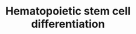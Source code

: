 ---
annotations:
- id: PW:0000512
  parent: signaling pathway
  type: Pathway Ontology
  value: Interleukin mediated signaling pathway
- id: CL:0002246
  parent: native cell
  type: Cell Type Ontology
  value: peripheral blood stem cell
authors:
- Mkutmon
- Eweitz
description: Growth factors and miRNA regulating differentiation of hematopoietic
  stem cells (HSC) to various blood-related cell types. Note that myeloblasts branch
  off separately from erythrocytes and megakaryocytes. Adapted from an open access
  image attributed to ZooFari and Mikael Häggström (http://en.wikipedia.org/wiki/User:Mikael_H%C3%A4ggstr%C3%B6m/Gallery#Medical_collaborations)
  and augmented from literature and NHLBI Progenitor Cell Biology Consortium (PCBC)
  collaborators.
last-edited: 2021-05-21
organisms:
- Bos taurus
redirect_from:
- /index.php/Pathway:WP3174
- /instance/WP3174
- /instance/WP3174_rr117536
revision: r117536
schema-jsonld:
- '@context': https://schema.org/
  '@id': https://wikipathways.github.io/pathways/WP3174.html
  '@type': Dataset
  creator:
    '@type': Organization
    name: WikiPathways
  description: Growth factors and miRNA regulating differentiation of hematopoietic
    stem cells (HSC) to various blood-related cell types. Note that myeloblasts branch
    off separately from erythrocytes and megakaryocytes. Adapted from an open access
    image attributed to ZooFari and Mikael Häggström (http://en.wikipedia.org/wiki/User:Mikael_H%C3%A4ggstr%C3%B6m/Gallery#Medical_collaborations)
    and augmented from literature and NHLBI Progenitor Cell Biology Consortium (PCBC)
    collaborators.
  keywords:
  - ABO
  - ACVR1B
  - CBFA2T3
  - CSF1
  - CSF2
  - CSF3
  - CXCR4
  - EPO
  - FOS
  - GATA1
  - GATA2
  - GP9
  - IKZF1
  - IL1A
  - IL1B
  - IL5
  - IL6
  - INTB3
  - ITGA2B
  - KCNH2
  - KITLG
  - KLF1
  - LMO2
  - LYL1
  - MXI1
  - MYB
  - NCKAP1L
  - NFATC2
  - NFE2
  - NOTCH1
  - RIOK3
  - RUNX1
  - SPI1
  - STAT5A
  - TRIM29
  - VAV1
  - bta-mir-16a
  license: CC0
  name: Hematopoietic stem cell differentiation
seo: CreativeWork
title: Hematopoietic stem cell differentiation
wpid: WP3174
---